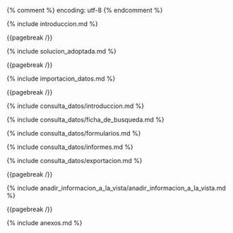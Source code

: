 {% comment %} encoding: utf-8 {% endcomment %}

{% include introduccion.md %}

{{pagebreak /}}

{% include solucion_adoptada.md %}

{{pagebreak /}}

{% include importacion_datos.md %}

{{pagebreak /}}

{% include consulta_datos/introduccion.md %}

{% include consulta_datos/ficha_de_busqueda.md %}

{% include consulta_datos/formularios.md %}

{% include consulta_datos/informes.md %}

{% include consulta_datos/exportacion.md %}

{{pagebreak /}}

{% include anadir_informacion_a_la_vista/anadir_informacion_a_la_vista.md %}

{{pagebreak /}}

{% include anexos.md %}

